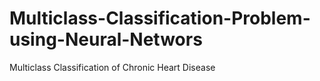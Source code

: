 # Multiclass-Classification-Problem-using-Neural-Networs
Multiclass Classification of Chronic Heart Disease
